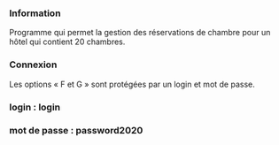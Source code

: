 ### Information
Programme qui permet la gestion des réservations de chambre pour un hôtel qui contient 20 chambres. 

### Connexion
Les options « F et G » sont protégées par un login et mot de passe.

### login : login
### mot de passe : password2020


